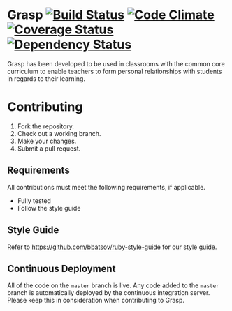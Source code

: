 # Grasp [![Build Status](https://travis-ci.org/graspapp/grasp.png?branch=master)](https://travis-ci.org/graspapp/grasp) [![Code Climate](https://codeclimate.com/github/graspapp/grasp.png)](https://codeclimate.com/github/graspapp/grasp) [![Coverage Status](https://coveralls.io/repos/graspapp/grasp/badge.png?branch=master)](https://coveralls.io/r/graspapp/grasp?branch=master) [![Dependency Status](https://gemnasium.com/graspapp/grasp.png)](https://gemnasium.com/graspapp/grasp)

Grasp has been developed to be used in classrooms with the common core
curriculum to enable teachers to form personal relationships with students
in regards to their learning.

# Contributing

1. Fork the repository.
2. Check out a working branch.
3. Make your changes.
4. Submit a pull request.

## Requirements

All contributions must meet the following requirements, if applicable.

* Fully tested
* Follow the style guide

## Style Guide

Refer to https://github.com/bbatsov/ruby-style-guide for our style guide.

## Continuous Deployment

All of the code on the `master` branch is live. Any code added to the `master`
branch is automatically deployed by the continuous integration server. Please
keep this in consideration when contributing to Grasp.
